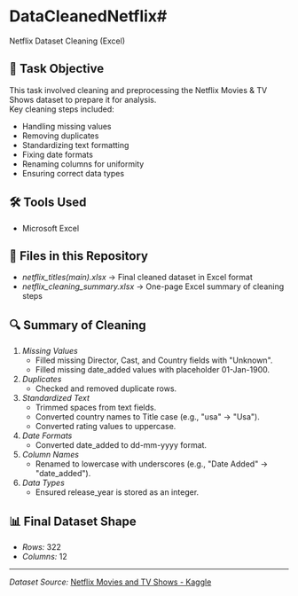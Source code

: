 # DataCleanedNetflix# 
Netflix Dataset Cleaning (Excel)

## 📌 Task Objective
This task involved cleaning and preprocessing the Netflix Movies & TV Shows dataset to prepare it for analysis.  
Key cleaning steps included:
- Handling missing values
- Removing duplicates
- Standardizing text formatting
- Fixing date formats
- Renaming columns for uniformity
- Ensuring correct data types

## 🛠 Tools Used
- Microsoft Excel

## 📂 Files in this Repository
- *netflix_titles(main).xlsx* → Final cleaned dataset in Excel format
- *netflix_cleaning_summary.xlsx* → One-page Excel summary of cleaning steps

## 🔍 Summary of Cleaning
1. *Missing Values*
   - Filled missing Director, Cast, and Country fields with "Unknown".
   - Filled missing date_added values with placeholder 01-Jan-1900.
2. *Duplicates*
   - Checked and removed duplicate rows.
3. *Standardized Text*
   - Trimmed spaces from text fields.
   - Converted country names to Title case (e.g., "usa" → "Usa").
   - Converted rating values to uppercase.
4. *Date Formats*
   - Converted date_added to dd-mm-yyyy format.
5. *Column Names*
   - Renamed to lowercase with underscores (e.g., "Date Added" → "date_added").
6. *Data Types*
   - Ensured release_year is stored as an integer.

## 📊 Final Dataset Shape
- *Rows:* 322
- *Columns:* 12

---

*Dataset Source:* [Netflix Movies and TV Shows - Kaggle](https://www.kaggle.com/datasets/shivamb/netflix-shows)
